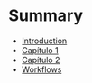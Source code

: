 # Summary

* [Introduction](README.md)
* [Capítulo 1](capitulo_1.md)
* [Capítulo 2](capitulo_2.md)
* [Workflows](workflows.md)

